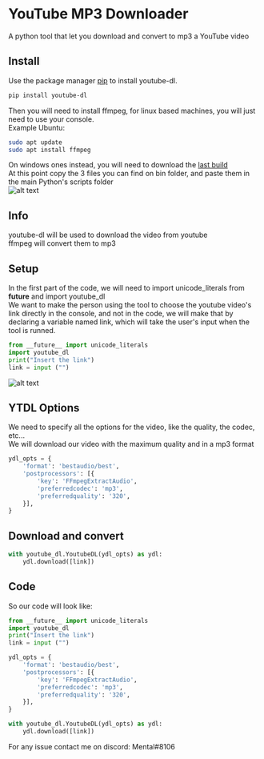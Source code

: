 # YouTube MP3 Downloader
A python tool that let you download and convert to mp3 a YouTube video

## Install
Use the package manager [pip](https://pip.pypa.io/en/stable/) to install youtube-dl.  
```bash
pip install youtube-dl
```
Then you will need to install ffmpeg, for linux based machines, you will just need to use your console.  
Example Ubuntu:  
```bash
sudo apt update
sudo apt install ffmpeg
```
On windows ones instead, you will need to download the [last build](https://ffmpeg.org/download.html#build-windows)  
At this point copy the 3 files you can find on bin folder, and paste them in the main Python's scripts folder  
![alt text](https://i.ibb.co/gmJZ1zC/aaaaaa.png)

## Info
youtube-dl will be used to download the video from youtube  
ffmpeg will convert them to mp3

## Setup
In the first part of the code, we will need to import unicode_literals from __future__ and import youtube_dl  
We want to make the person using the tool to choose the youtube video's link directly in the console, and not in the code, we will make that by declaring a variable named link, which will take the user's input when the tool is runned.
```python
from __future__ import unicode_literals
import youtube_dl
print("Insert the link")
link = input ("")
```
![alt text](https://i.ibb.co/Y2GqT3Q/Cattura.png)

## YTDL Options
We need to specify all the options for the video, like the quality, the codec, etc...  
We will download our video with the maximum quality and in a mp3 format  
```python
ydl_opts = {
    'format': 'bestaudio/best',
    'postprocessors': [{
        'key': 'FFmpegExtractAudio',
        'preferredcodec': 'mp3',
        'preferredquality': '320',
    }],
}
```

## Download and convert
```python
with youtube_dl.YoutubeDL(ydl_opts) as ydl:
    ydl.download([link])
```

## Code
So our code will look like:
```python
from __future__ import unicode_literals
import youtube_dl
print("Insert the link")
link = input ("")

ydl_opts = {
    'format': 'bestaudio/best',
    'postprocessors': [{
        'key': 'FFmpegExtractAudio',
        'preferredcodec': 'mp3',
        'preferredquality': '320',
    }],
}

with youtube_dl.YoutubeDL(ydl_opts) as ydl:
    ydl.download([link])
```

For any issue contact me on discord: Mental#8106
